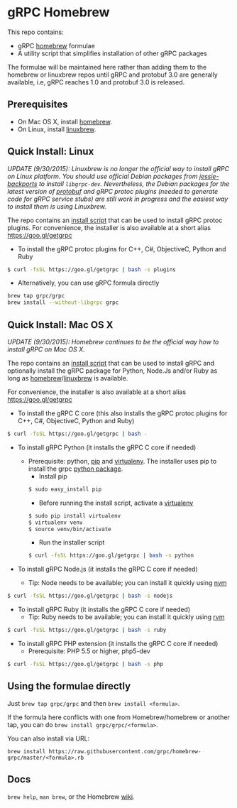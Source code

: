 # gRPC Homebrew

This repo contains:
- gRPC [homebrew][] formulae
- A utility script that simplifies installation of other gRPC packages

The formulae will be maintained here rather than adding them to the homebrew or
linuxbrew repos until gRPC and protobuf 3.0 are generally available, i.e, gRPC
reaches 1.0 and protobuf 3.0 is released.

Prerequisites
-------------

- On Mac OS X, install [homebrew][].
- On Linux, install [linuxbrew][].

Quick Install: Linux
--------------------

_UPDATE (9/30/2015): Linuxbrew is no longer the official way to install gRPC
on Linux platform. You should use official Debian packages from [jessie-backports][]
to install `libgrpc-dev`. Nevertheless, the Debian packages for the latest version
of [protobuf][] and gRPC protoc plugins (needed to generate code for gRPC service stubs) are still work in progress and the easiest way to install them is using Linuxbrew._

The repo contains an [install script][] that can be used to install gRPC protoc plugins.
For convenience, the installer is also available at a short alias
https://goo.gl/getgrpc

- To install the gRPC protoc plugins for C++, C#, ObjectiveC, Python and Ruby
```sh
$ curl -fsSL https://goo.gl/getgrpc | bash -s plugins
```

- Alternatively, you can use gRPC formula directly
```sh
brew tap grpc/grpc
brew install --without-libgrpc grpc
```

Quick Install: Mac OS X
-----------------------

_UPDATE (9/30/2015): Homebrew continues to be the official way how to install
gRPC on Mac OS X._

The repo contains an [install script][] that can be used to install gRPC and
optionally install the gRPC package for Python, Node.Js and/or Ruby as long as
[homebrew][]/[linuxbrew][] is available.

For convenience, the installer is also available at a short alias
https://goo.gl/getgrpc

- To install the gRPC C core (this also installs the gRPC protoc plugins for C++, C#, ObjectiveC, Python and Ruby)
```sh
$ curl -fsSL https://goo.gl/getgrpc | bash -
```
- To install gRPC Python (it installs the gRPC C core if needed)
  - Prerequisite: python, [pip][] and [virtualenv][]. The installer uses pip to install
    the grpc [python package][].
    - Install pip
    ```sh
    $ sudo easy_install pip
    ```
    - Before running the install script, activate a [virtualenv][]
    ```sh
    $ sudo pip install virtualenv
    $ virtualenv venv
    $ source venv/bin/activate
    ```
    - Run the installer script
    ```sh
    $ curl -fsSL https://goo.gl/getgrpc | bash -s python
    ```

- To install gRPC Node.js (it installs the gRPC C core if needed)
  - Tip: Node needs to be available; you can install it quickly using [nvm][]
```sh
$ curl -fsSL https://goo.gl/getgrpc | bash -s nodejs
```
- To install gRPC Ruby (it installs the gRPC C core if needed)
  - Tip: Ruby needs to be available; you can install it quickly using [rvm][]
```sh
$ curl -fsSL https://goo.gl/getgrpc | bash -s ruby
```
- To install gRPC PHP extension (it installs the gRPC C core if needed)
  - Prerequisite: PHP 5.5 or higher, php5-dev
```sh
$ curl -fsSL https://goo.gl/getgrpc | bash -s php
```

Using the formulae directly
---------------------------
Just `brew tap grpc/grpc` and then `brew install <formula>`.

If the formula here conflicts with one from Homebrew/homebrew or another tap, you
can do `brew install grpc/grpc/<formula>`.

You can also install via URL:

```
brew install https://raw.githubusercontent.com/grpc/homebrew-grpc/master/<formula>.rb
```

Docs
----
`brew help`, `man brew`, or the Homebrew [wiki][].

[wiki]:http://wiki.github.com/Homebrew/homebrew
[homebrew]:http://brew.sh
[linuxbrew]:https://github.com/Homebrew/linuxbrew
[jessie-backports]:http://backports.debian.org/Instructions/
[protobuf]:https://github.com/google/protobuf/releases
[install script]:https://raw.githubusercontent.com/grpc/homebrew-grpc/master/scripts/install
[virtualenv]: https://virtualenv.pypa.io/en/latest/
[nvm]: https://github.com/creationix/nvm
[rvm]: https://rvm.io
[python package]: https://pypi.python.org/pypi/grpcio
[pip]: https://pip.pypa.io/en/latest/installing.html
